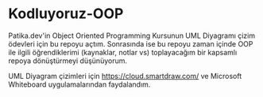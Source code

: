 # Kodluyoruz-OOP
Patika.dev'in Object Oriented Programming Kursunun UML Diyagramı çizim ödevleri için bu repoyu açtım. Sonrasında ise bu repoyu zaman içinde OOP ile ilgili öğrendiklerimi (kaynaklar, notlar vs) toplayacağım bir kapsamlı repoya dönüştürmeyi düşünüyorum.

UML Diyagram çizimleri için https://cloud.smartdraw.com/ ve Microsoft Whiteboard uygulamalarından faydalandım.
